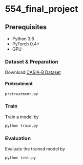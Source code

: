 # 554_final_project

## Prerequisites
- Python 3.6
- PyTorch 0.4+
- GPU

### Dataset & Preparation
Download [CASIA-B Dataset](http://www.cbsr.ia.ac.cn/english/Gait%20Databases.asp)

#### Pretreatment
`pretreatment.py` 

### Train
Train a model by
```bash
python train.py
```
### Evaluation
Evaluate the trained model by
```bash
python test.py
```
